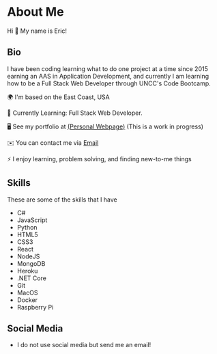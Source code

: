 # About Me
Hi 👋 My name is Eric!

## Bio

I have been coding learning what to do one project at a time since 2015 earning an AAS in Application Development, and currently I am learning how to be a Full Stack Web Developer through UNCC's Code Bootcamp.

🌍  I'm based on the East Coast, USA

🌱 Currently Learning: Full Stack Web Developer.

🖥️  See my portfolio at [(Personal Webpage)](http://thirdcoast.dev ) (This is a work in progress)

✉️  You can contact me via [Email](mailto:hulse@hey.com)

⚡  I enjoy learning, problem solving, and finding new-to-me things

## Skills
These are some of the skills that I have

- C#
- JavaScript
- Python
- HTML5
- CSS3
- React
- NodeJS
- MongoDB
- Heroku
- .NET Core
- Git
- MacOS
- Docker
- Raspberry Pi

## Social Media

- I do not use social media but send me an email!
